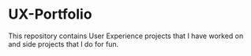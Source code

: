 # UX-Portfolio
This repository contains User Experience projects that I have worked on and side projects that I do for fun.
